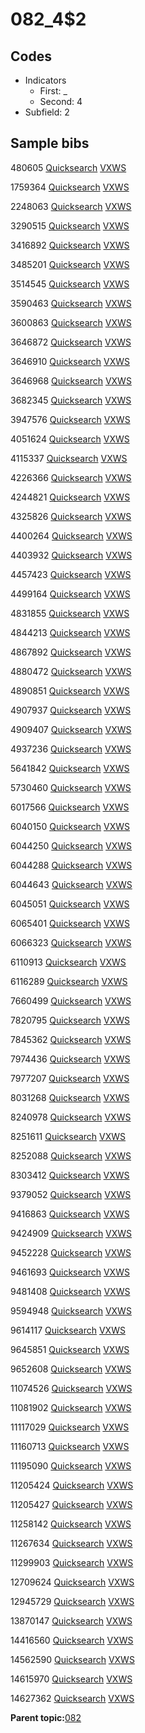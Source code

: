 # 082\_4$2

## Codes

-   Indicators
    -   First: \_
    -   Second: 4
-   Subfield: 2

## Sample bibs

480605 [Quicksearch](https://search.library.yale.edu/catalog/480605) [VXWS](http://prodorbis.library.yale.edu:7014/vxws/GetHoldingsService?bibId=480605)

1759364 [Quicksearch](https://search.library.yale.edu/catalog/1759364) [VXWS](http://prodorbis.library.yale.edu:7014/vxws/GetHoldingsService?bibId=1759364)

2248063 [Quicksearch](https://search.library.yale.edu/catalog/2248063) [VXWS](http://prodorbis.library.yale.edu:7014/vxws/GetHoldingsService?bibId=2248063)

3290515 [Quicksearch](https://search.library.yale.edu/catalog/3290515) [VXWS](http://prodorbis.library.yale.edu:7014/vxws/GetHoldingsService?bibId=3290515)

3416892 [Quicksearch](https://search.library.yale.edu/catalog/3416892) [VXWS](http://prodorbis.library.yale.edu:7014/vxws/GetHoldingsService?bibId=3416892)

3485201 [Quicksearch](https://search.library.yale.edu/catalog/3485201) [VXWS](http://prodorbis.library.yale.edu:7014/vxws/GetHoldingsService?bibId=3485201)

3514545 [Quicksearch](https://search.library.yale.edu/catalog/3514545) [VXWS](http://prodorbis.library.yale.edu:7014/vxws/GetHoldingsService?bibId=3514545)

3590463 [Quicksearch](https://search.library.yale.edu/catalog/3590463) [VXWS](http://prodorbis.library.yale.edu:7014/vxws/GetHoldingsService?bibId=3590463)

3600863 [Quicksearch](https://search.library.yale.edu/catalog/3600863) [VXWS](http://prodorbis.library.yale.edu:7014/vxws/GetHoldingsService?bibId=3600863)

3646872 [Quicksearch](https://search.library.yale.edu/catalog/3646872) [VXWS](http://prodorbis.library.yale.edu:7014/vxws/GetHoldingsService?bibId=3646872)

3646910 [Quicksearch](https://search.library.yale.edu/catalog/3646910) [VXWS](http://prodorbis.library.yale.edu:7014/vxws/GetHoldingsService?bibId=3646910)

3646968 [Quicksearch](https://search.library.yale.edu/catalog/3646968) [VXWS](http://prodorbis.library.yale.edu:7014/vxws/GetHoldingsService?bibId=3646968)

3682345 [Quicksearch](https://search.library.yale.edu/catalog/3682345) [VXWS](http://prodorbis.library.yale.edu:7014/vxws/GetHoldingsService?bibId=3682345)

3947576 [Quicksearch](https://search.library.yale.edu/catalog/3947576) [VXWS](http://prodorbis.library.yale.edu:7014/vxws/GetHoldingsService?bibId=3947576)

4051624 [Quicksearch](https://search.library.yale.edu/catalog/4051624) [VXWS](http://prodorbis.library.yale.edu:7014/vxws/GetHoldingsService?bibId=4051624)

4115337 [Quicksearch](https://search.library.yale.edu/catalog/4115337) [VXWS](http://prodorbis.library.yale.edu:7014/vxws/GetHoldingsService?bibId=4115337)

4226366 [Quicksearch](https://search.library.yale.edu/catalog/4226366) [VXWS](http://prodorbis.library.yale.edu:7014/vxws/GetHoldingsService?bibId=4226366)

4244821 [Quicksearch](https://search.library.yale.edu/catalog/4244821) [VXWS](http://prodorbis.library.yale.edu:7014/vxws/GetHoldingsService?bibId=4244821)

4325826 [Quicksearch](https://search.library.yale.edu/catalog/4325826) [VXWS](http://prodorbis.library.yale.edu:7014/vxws/GetHoldingsService?bibId=4325826)

4400264 [Quicksearch](https://search.library.yale.edu/catalog/4400264) [VXWS](http://prodorbis.library.yale.edu:7014/vxws/GetHoldingsService?bibId=4400264)

4403932 [Quicksearch](https://search.library.yale.edu/catalog/4403932) [VXWS](http://prodorbis.library.yale.edu:7014/vxws/GetHoldingsService?bibId=4403932)

4457423 [Quicksearch](https://search.library.yale.edu/catalog/4457423) [VXWS](http://prodorbis.library.yale.edu:7014/vxws/GetHoldingsService?bibId=4457423)

4499164 [Quicksearch](https://search.library.yale.edu/catalog/4499164) [VXWS](http://prodorbis.library.yale.edu:7014/vxws/GetHoldingsService?bibId=4499164)

4831855 [Quicksearch](https://search.library.yale.edu/catalog/4831855) [VXWS](http://prodorbis.library.yale.edu:7014/vxws/GetHoldingsService?bibId=4831855)

4844213 [Quicksearch](https://search.library.yale.edu/catalog/4844213) [VXWS](http://prodorbis.library.yale.edu:7014/vxws/GetHoldingsService?bibId=4844213)

4867892 [Quicksearch](https://search.library.yale.edu/catalog/4867892) [VXWS](http://prodorbis.library.yale.edu:7014/vxws/GetHoldingsService?bibId=4867892)

4880472 [Quicksearch](https://search.library.yale.edu/catalog/4880472) [VXWS](http://prodorbis.library.yale.edu:7014/vxws/GetHoldingsService?bibId=4880472)

4890851 [Quicksearch](https://search.library.yale.edu/catalog/4890851) [VXWS](http://prodorbis.library.yale.edu:7014/vxws/GetHoldingsService?bibId=4890851)

4907937 [Quicksearch](https://search.library.yale.edu/catalog/4907937) [VXWS](http://prodorbis.library.yale.edu:7014/vxws/GetHoldingsService?bibId=4907937)

4909407 [Quicksearch](https://search.library.yale.edu/catalog/4909407) [VXWS](http://prodorbis.library.yale.edu:7014/vxws/GetHoldingsService?bibId=4909407)

4937236 [Quicksearch](https://search.library.yale.edu/catalog/4937236) [VXWS](http://prodorbis.library.yale.edu:7014/vxws/GetHoldingsService?bibId=4937236)

5641842 [Quicksearch](https://search.library.yale.edu/catalog/5641842) [VXWS](http://prodorbis.library.yale.edu:7014/vxws/GetHoldingsService?bibId=5641842)

5730460 [Quicksearch](https://search.library.yale.edu/catalog/5730460) [VXWS](http://prodorbis.library.yale.edu:7014/vxws/GetHoldingsService?bibId=5730460)

6017566 [Quicksearch](https://search.library.yale.edu/catalog/6017566) [VXWS](http://prodorbis.library.yale.edu:7014/vxws/GetHoldingsService?bibId=6017566)

6040150 [Quicksearch](https://search.library.yale.edu/catalog/6040150) [VXWS](http://prodorbis.library.yale.edu:7014/vxws/GetHoldingsService?bibId=6040150)

6044250 [Quicksearch](https://search.library.yale.edu/catalog/6044250) [VXWS](http://prodorbis.library.yale.edu:7014/vxws/GetHoldingsService?bibId=6044250)

6044288 [Quicksearch](https://search.library.yale.edu/catalog/6044288) [VXWS](http://prodorbis.library.yale.edu:7014/vxws/GetHoldingsService?bibId=6044288)

6044643 [Quicksearch](https://search.library.yale.edu/catalog/6044643) [VXWS](http://prodorbis.library.yale.edu:7014/vxws/GetHoldingsService?bibId=6044643)

6045051 [Quicksearch](https://search.library.yale.edu/catalog/6045051) [VXWS](http://prodorbis.library.yale.edu:7014/vxws/GetHoldingsService?bibId=6045051)

6065401 [Quicksearch](https://search.library.yale.edu/catalog/6065401) [VXWS](http://prodorbis.library.yale.edu:7014/vxws/GetHoldingsService?bibId=6065401)

6066323 [Quicksearch](https://search.library.yale.edu/catalog/6066323) [VXWS](http://prodorbis.library.yale.edu:7014/vxws/GetHoldingsService?bibId=6066323)

6110913 [Quicksearch](https://search.library.yale.edu/catalog/6110913) [VXWS](http://prodorbis.library.yale.edu:7014/vxws/GetHoldingsService?bibId=6110913)

6116289 [Quicksearch](https://search.library.yale.edu/catalog/6116289) [VXWS](http://prodorbis.library.yale.edu:7014/vxws/GetHoldingsService?bibId=6116289)

7660499 [Quicksearch](https://search.library.yale.edu/catalog/7660499) [VXWS](http://prodorbis.library.yale.edu:7014/vxws/GetHoldingsService?bibId=7660499)

7820795 [Quicksearch](https://search.library.yale.edu/catalog/7820795) [VXWS](http://prodorbis.library.yale.edu:7014/vxws/GetHoldingsService?bibId=7820795)

7845362 [Quicksearch](https://search.library.yale.edu/catalog/7845362) [VXWS](http://prodorbis.library.yale.edu:7014/vxws/GetHoldingsService?bibId=7845362)

7974436 [Quicksearch](https://search.library.yale.edu/catalog/7974436) [VXWS](http://prodorbis.library.yale.edu:7014/vxws/GetHoldingsService?bibId=7974436)

7977207 [Quicksearch](https://search.library.yale.edu/catalog/7977207) [VXWS](http://prodorbis.library.yale.edu:7014/vxws/GetHoldingsService?bibId=7977207)

8031268 [Quicksearch](https://search.library.yale.edu/catalog/8031268) [VXWS](http://prodorbis.library.yale.edu:7014/vxws/GetHoldingsService?bibId=8031268)

8240978 [Quicksearch](https://search.library.yale.edu/catalog/8240978) [VXWS](http://prodorbis.library.yale.edu:7014/vxws/GetHoldingsService?bibId=8240978)

8251611 [Quicksearch](https://search.library.yale.edu/catalog/8251611) [VXWS](http://prodorbis.library.yale.edu:7014/vxws/GetHoldingsService?bibId=8251611)

8252088 [Quicksearch](https://search.library.yale.edu/catalog/8252088) [VXWS](http://prodorbis.library.yale.edu:7014/vxws/GetHoldingsService?bibId=8252088)

8303412 [Quicksearch](https://search.library.yale.edu/catalog/8303412) [VXWS](http://prodorbis.library.yale.edu:7014/vxws/GetHoldingsService?bibId=8303412)

9379052 [Quicksearch](https://search.library.yale.edu/catalog/9379052) [VXWS](http://prodorbis.library.yale.edu:7014/vxws/GetHoldingsService?bibId=9379052)

9416863 [Quicksearch](https://search.library.yale.edu/catalog/9416863) [VXWS](http://prodorbis.library.yale.edu:7014/vxws/GetHoldingsService?bibId=9416863)

9424909 [Quicksearch](https://search.library.yale.edu/catalog/9424909) [VXWS](http://prodorbis.library.yale.edu:7014/vxws/GetHoldingsService?bibId=9424909)

9452228 [Quicksearch](https://search.library.yale.edu/catalog/9452228) [VXWS](http://prodorbis.library.yale.edu:7014/vxws/GetHoldingsService?bibId=9452228)

9461693 [Quicksearch](https://search.library.yale.edu/catalog/9461693) [VXWS](http://prodorbis.library.yale.edu:7014/vxws/GetHoldingsService?bibId=9461693)

9481408 [Quicksearch](https://search.library.yale.edu/catalog/9481408) [VXWS](http://prodorbis.library.yale.edu:7014/vxws/GetHoldingsService?bibId=9481408)

9594948 [Quicksearch](https://search.library.yale.edu/catalog/9594948) [VXWS](http://prodorbis.library.yale.edu:7014/vxws/GetHoldingsService?bibId=9594948)

9614117 [Quicksearch](https://search.library.yale.edu/catalog/9614117) [VXWS](http://prodorbis.library.yale.edu:7014/vxws/GetHoldingsService?bibId=9614117)

9645851 [Quicksearch](https://search.library.yale.edu/catalog/9645851) [VXWS](http://prodorbis.library.yale.edu:7014/vxws/GetHoldingsService?bibId=9645851)

9652608 [Quicksearch](https://search.library.yale.edu/catalog/9652608) [VXWS](http://prodorbis.library.yale.edu:7014/vxws/GetHoldingsService?bibId=9652608)

11074526 [Quicksearch](https://search.library.yale.edu/catalog/11074526) [VXWS](http://prodorbis.library.yale.edu:7014/vxws/GetHoldingsService?bibId=11074526)

11081902 [Quicksearch](https://search.library.yale.edu/catalog/11081902) [VXWS](http://prodorbis.library.yale.edu:7014/vxws/GetHoldingsService?bibId=11081902)

11117029 [Quicksearch](https://search.library.yale.edu/catalog/11117029) [VXWS](http://prodorbis.library.yale.edu:7014/vxws/GetHoldingsService?bibId=11117029)

11160713 [Quicksearch](https://search.library.yale.edu/catalog/11160713) [VXWS](http://prodorbis.library.yale.edu:7014/vxws/GetHoldingsService?bibId=11160713)

11195090 [Quicksearch](https://search.library.yale.edu/catalog/11195090) [VXWS](http://prodorbis.library.yale.edu:7014/vxws/GetHoldingsService?bibId=11195090)

11205424 [Quicksearch](https://search.library.yale.edu/catalog/11205424) [VXWS](http://prodorbis.library.yale.edu:7014/vxws/GetHoldingsService?bibId=11205424)

11205427 [Quicksearch](https://search.library.yale.edu/catalog/11205427) [VXWS](http://prodorbis.library.yale.edu:7014/vxws/GetHoldingsService?bibId=11205427)

11258142 [Quicksearch](https://search.library.yale.edu/catalog/11258142) [VXWS](http://prodorbis.library.yale.edu:7014/vxws/GetHoldingsService?bibId=11258142)

11267634 [Quicksearch](https://search.library.yale.edu/catalog/11267634) [VXWS](http://prodorbis.library.yale.edu:7014/vxws/GetHoldingsService?bibId=11267634)

11299903 [Quicksearch](https://search.library.yale.edu/catalog/11299903) [VXWS](http://prodorbis.library.yale.edu:7014/vxws/GetHoldingsService?bibId=11299903)

12709624 [Quicksearch](https://search.library.yale.edu/catalog/12709624) [VXWS](http://prodorbis.library.yale.edu:7014/vxws/GetHoldingsService?bibId=12709624)

12945729 [Quicksearch](https://search.library.yale.edu/catalog/12945729) [VXWS](http://prodorbis.library.yale.edu:7014/vxws/GetHoldingsService?bibId=12945729)

13870147 [Quicksearch](https://search.library.yale.edu/catalog/13870147) [VXWS](http://prodorbis.library.yale.edu:7014/vxws/GetHoldingsService?bibId=13870147)

14416560 [Quicksearch](https://search.library.yale.edu/catalog/14416560) [VXWS](http://prodorbis.library.yale.edu:7014/vxws/GetHoldingsService?bibId=14416560)

14562590 [Quicksearch](https://search.library.yale.edu/catalog/14562590) [VXWS](http://prodorbis.library.yale.edu:7014/vxws/GetHoldingsService?bibId=14562590)

14615970 [Quicksearch](https://search.library.yale.edu/catalog/14615970) [VXWS](http://prodorbis.library.yale.edu:7014/vxws/GetHoldingsService?bibId=14615970)

14627362 [Quicksearch](https://search.library.yale.edu/catalog/14627362) [VXWS](http://prodorbis.library.yale.edu:7014/vxws/GetHoldingsService?bibId=14627362)

**Parent topic:**[082](../../tags/082/082.md)

